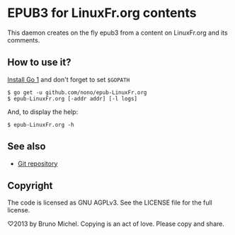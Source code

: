 EPUB3 for LinuxFr.org contents
==============================

This daemon creates on the fly epub3 from a content on LinuxFr.org and its
comments.


How to use it?
--------------

[Install Go 1](http://golang.org/doc/install) and don't forget to set `$GOPATH`

    $ go get -u github.com/nono/epub-LinuxFr.org
    $ epub-LinuxFr.org [-addr addr] [-l logs]

And, to display the help:

    $ epub-LinuxFr.org -h


See also
--------

* [Git repository](http://github.com/nono/epub-LinuxFr.org)


Copyright
---------

The code is licensed as GNU AGPLv3. See the LICENSE file for the full license.

♡2013 by Bruno Michel. Copying is an act of love. Please copy and share.
